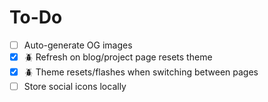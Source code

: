 # To-Do

- [ ] Auto-generate OG images
- [x] 🪲 Refresh on blog/project page resets theme
- [x] 🪲 Theme resets/flashes when switching between pages
- [ ] Store social icons locally
